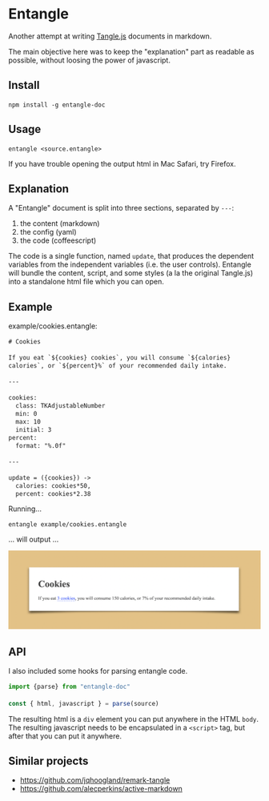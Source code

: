 # Entangle

Another attempt at writing [Tangle.js](http://worrydream.com/Tangle/) documents in markdown.

The main objective here was to keep the "explanation" part as readable as possible, without loosing the power of javascript.

## Install

```shell
npm install -g entangle-doc
```

## Usage

```shell
entangle <source.entangle>
```

If you have trouble opening the output html in Mac Safari, try Firefox.

## Explanation

A "Entangle" document is split into three sections, separated by `---`:
1. the content (markdown)
2. the config (yaml)
3. the code (coffeescript)

The code is a single function, named `update`, that produces the dependent variables from the independent variables (i.e. the user controls). Entangle will bundle the content, script, and some styles (a la the original Tangle.js) into a standalone html file which you can open.

## Example

example/cookies.entangle:

```entangle
# Cookies

If you eat `${cookies} cookies`, you will consume `${calories} calories`, or `${percent}%` of your recommended daily intake.

---

cookies:
  class: TKAdjustableNumber
  min: 0
  max: 10
  initial: 3
percent:
  format: "%.0f"

---

update = ({cookies}) ->
  calories: cookies*50,
  percent: cookies*2.38
```

Running...

```shell
entangle example/cookies.entangle
```

... will output ...

![example/cookies.html](images/cookies.png)

## API

I also included some hooks for parsing entangle code.

```javascript
import {parse} from "entangle-doc"

const { html, javascript } = parse(source)
```

The resulting html is a `div` element you can put anywhere in the HTML `body`. The resulting javascript needs to be encapsulated in a `<script>` tag, but after that you can put it anywhere.

## Similar projects

- https://github.com/jqhoogland/remark-tangle
- https://github.com/alecperkins/active-markdown